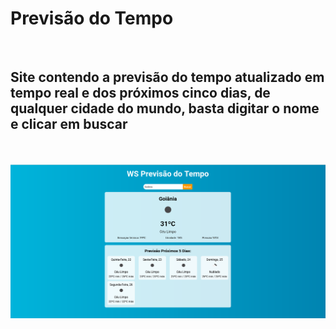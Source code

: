 <h1>Previsão do Tempo</h1>
<br>
<h2>Site contendo a previsão do tempo atualizado em tempo real e dos próximos cinco dias, de qualquer cidade do mundo, basta digitar o nome e clicar em buscar</h2>
<br>
<br>
<img src="https://github.com/wellitonsansao07/PREVISAO-DO-TEMPO/blob/main/react-previsao/src/assets/Previsao-tempo%20img.png?raw=true"/>
